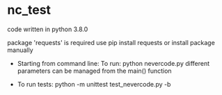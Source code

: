 # nc_test
code written in python 3.8.0

package 'requests' is required
use pip install requests
or install package manually

* Starting from command line:
To run: python nevercode.py
different parameters can be managed from the main() function


* To run tests: python -m unittest test_nevercode.py -b

